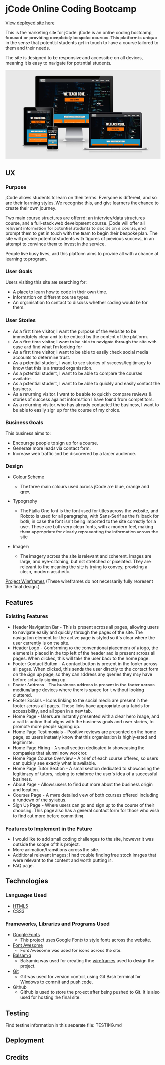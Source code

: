 # jCode Online Coding Bootcamp

[View deployed site here](https://jacobshortall.github.io/jcode-bootcamp/index.html)

This is the marketing site for jCode. jCode is an online coding bootcamp, focused on providing completely bespoke courses. This platform is unique in the sense that potential students get in touch to have a course tailored to them and their needs.

The site is designed to be responsive and accessible on all devices, meaning it is easy to navigate for potential students.

![Live site screenshot](screenshots/live_site_screenshot.JPG)

## UX

### Purpose

jCode allows students to learn on their terms. Everyone is different, and so are their learning styles. We recognise this, and give learners the chance to create their own journey. 

Two main course structures are offered: an interview/data structures course, and a full-stack web development course. jCode will offer all relevant information for potential students to decide on a course, and prompt them to get in touch with the team to begin their bespoke plan. The site will provide potential students with figures of previous success, in an attempt to convince them to invest in the service.

People live busy lives, and this platform aims to provide all with a chance at learning to program.

### User Goals

Users visiting this site are searching for:
* A place to learn how to code in their own time.
* Information on different course types.
* An organisation to contact to discuss whether coding would be for them.

### User Stories
    
* As a first time visitor, I want the purpose of the website to be immediately clear and to be enticed by the content of the platform.
* As a first time visitor, I want to be able to navigate through the site with ease and find what I'm looking for.
* As a first time visitor, I want to be able to easily check social media accounts to determine trust.
* As a potential student, I want to see stories of success/legitimacy to know that this is a trusted organisation.
* As a potential student, I want to be able to compare the courses available.
* As a potential student, I want to be able to quickly and easily contact the business.
* As a returning visitor, I want to be able to quickly compare reviews & stories of success against information I have found from competitors.
* As a returning visitor, who has already contacted the business, I want to be able to easily sign up for the course of my choice.

### Business Goals

This business aims to:
* Encourage people to sign up for a course.
* Generate more leads via contact form.
* Increase web traffic and be discovered by a larger audience.

### Design

* Colour Scheme
    * The three main colours used across jCode are blue, orange and grey.

* Typography
    * The Fjalla One font is the font used for titles across the website, and Roboto is used for all paragraphs, with Sans-Serif as the fallback for both, in case the font isn't being imported to the site correctly for a user. These are both very clean fonts, with a modern feel, making them appropriate for clearly representing the information across the site. 

* Imagery
    * The imagery across the site is relevant and coherent. Images are large, and eye-catching, but not stretched or pixelated. They are relevant to the meaning the site is trying to convey, providing a clean, modern aesthetic.
    
[Project Wireframes](wireframes/p1-wireframes.pdf) (These wireframes do not necessarily fully represent the final design.)
## Features

### Existing Features

* Header Navigation Bar - This is present across all pages, allowing users to navigate easily and quickly through the pages of the site. The navigation element for the active page is styled so it's clear where the user currently is on the site.
* Header Logo - Conforming to the conventional placement of a logo, the element is placed in the top left of the header and is present across all pages. When clicked, this will take the user back to the home page.
* Footer Contact Button - A contact button is present in the footer across all pages. When clicked, this sends the user directly to the contact form on the sign up page, so they can address any queries they may have before actually signing up.
* Footer Address - The business address is present in the footer across medium/large devices where there is space for it without looking cluttered.
* Footer Socials - Icons linking to the social media are present in the footer across all pages. These links have appropriate aria-labels for accessibility, and all open in a new tab.
* Home Page - Users are instantly presented with a clear hero image, and a call to action that aligns with the business goals and user stories, to promote more people signing up.
* Home Page Testimonials - Positive reviews are presented on the home page, so users instantly know that this organisation is highly-rated and legitimate.
* Home Page Hiring - A small section dedicated to showcasing the companies that alumni now work for. 
* Home Page Course Overview - A brief of each course offered, so users can quickly see exactly what is available.
* Home Page Tutor Section - A small section dedicated to showcasing the legitimacy of tutors, helping to reinforce the user's idea of a successful business.
* About Page - Allows users to find out more about the business origin and location.
* Courses Page - A more detailed view of both courses offered, including a rundown of the syllabus.
* Sign Up Page - Where users can go and sign up to the course of their choosing. This page also has a general contact form for those who wish to find out more before committing.

### Features to Implement in the Future

* I would like to add small coding challenges to the site, however it was outside the scope of this project.
* More animation/transitions across the site.
* Additional relevant images; I had trouble finding free stock images that were relevant to the content and worth putting in.
* FAQ page.

## Technologies

### Languages Used

* [HTML5](https://en.wikipedia.org/wiki/HTML5)
* [CSS3](https://en.wikipedia.org/wiki/Cascading_Style_Sheets)

### Frameworks, Libraries and Programs Used

* [Google Fonts](https://fonts.google.com/)  
    * This project uses Google Fonts to style fonts across the website.
* [Font Awesome](https://fontawesome.com/)  
    * Font Awesome was used for icons across the site.
* [Balsamiq](https://balsamiq.com/)
    * Balsamiq was used for creating the [wireframes](wireframes/p1-wireframes.pdf) used to design the project.
* [Git](https://git-scm.com/)  
    * Git was used for version control, using Git Bash terminal for Windows to commit and push code.
* [Github](https://github.com/)  
    * Github is used to store the project after being pushed to Git. It is also used for hosting the final site.

## Testing

Find testing information in this separate file: [TESTING.md](TESTING.md)

## Deployment

## Credits

